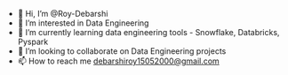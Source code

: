- 👋 Hi, I’m @Roy-Debarshi
- 👀 I’m interested in Data Engineering
- 🌱 I’m currently learning data engineering tools - Snowflake, Databricks, Pyspark
- 💞️ I’m looking to collaborate on Data Engineering projects
- 📫 How to reach me debarshiroy15052000@gmail.com

<!---
Roy-Debarshi/Roy-Debarshi is a ✨ special ✨ repository because its `README.md` (this file) appears on your GitHub profile.
You can click the Preview link to take a look at your changes.
--->
